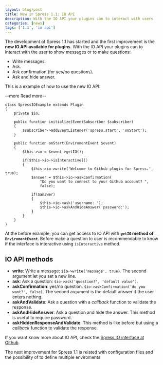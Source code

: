 ```yaml
---
layout: blog/post
title: New in Spress 1.1: IO API
description: With the IO API your plugins can to interact with users
categories: [news]
tags: ['1.1', 'io api']
---
```

The development of Spress 1.1 has started and the first improvement is the **new IO API
available for plugins**. With the IO API your plugins can to interact with the user to show
messages or to make questions:

* Write messages.
* Ask.
* Ask confirmation (for yes/no questions).
* Ask and hide answer.

This is a example of how to use the new IO API:

--more Read more--

```
class SpressIOExample extends Plugin
{
    private $io;
    
    public function initialize(EventSubscriber $subscriber)
    {
        $subscriber->addEventListener('spress.start', 'onStart');
    }
    
    public function onStart(EnviromentEvent $event)
    {
        $this->io = $event->getIO();
        
        if($this->io->isInteractive())
        {
            $this->io->write('Welcome to Github plugin for Spress.', true);
            $answer = $this->io->askConfirmation(
                "Do you want to connect to your Github account? ", 
                false);
            
            if($answer)
            {
                $this->io->ask('username: ');
                $this->io->askAndHideAnswer('password:');
            }
        }
    }
}
```
At the before example, you can get access to IO API with **`getIO` method of `EnviromentEvent`**.
Before make a question to user is recommendable to know if the interface is interactive using
`isInteractive` method.

## IO API methods
* **write**: Write a message: `$io->write('message', true)`. The second argument let you set a new line.
* **ask**: Ask a question: `$io->ask('question?', 'default value')`.
* **askConfirmation**: yes/no question. `$io->askConfirmation('do you want?', false)`. The second argument is the default answer if the user enters nothing.
* **askAndValidate**: Ask a question with a *callback* function to validate the response.
* **askAndHideAnswer**: Ask a question and hide the answer. This method is useful to require password.
* **askHiddenResponseAndValidate**: This method is like before but using a *callback* function to validate the response.

If you want know more about IO API, check the [Spress IO interface at Github](https://github.com/yosymfony/Spress/blob/master/src/Yosymfony/Spress/IO/IOInterface.php).

The next improvement for Spress 1.1 is related with configuration files and the possibility of to define multiple enviroments.